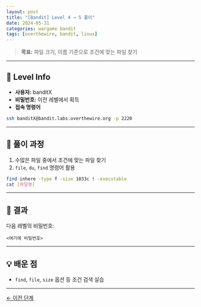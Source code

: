 ```yaml
---
layout: post
title: "[Bandit] Level 4 → 5 풀이"
date: 2024-05-31
categories: wargame bandit
tags: [overthewire, bandit, linux]
---
```


> **목표:** 파일 크기, 이름 기준으로 조건에 맞는 파일 찾기

---

## 🔐 Level Info

- **사용자:** banditX
- **비밀번호:** 이전 레벨에서 획득
- **접속 명령어**
```bash
ssh banditX@bandit.labs.overthewire.org -p 2220
```

---

## 🧪 풀이 과정

1. 수많은 파일 중에서 조건에 맞는 파일 찾기
2. `file`, `du`, `find` 명령어 활용

```bash
find inhere -type f -size 1033c ! -executable
cat [파일명]
```


---

## 🎯 결과

다음 레벨의 비밀번호:
```
<여기에 비밀번호>
```

---

## 💡 배운 점

- `find`, `file`, `size` 옵션 등 조건 검색 실습

---
[← 이전 단계](/2024/05/30/bandit-level3-4.html)
